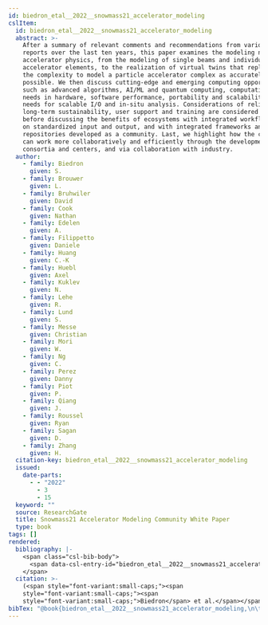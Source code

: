 ```yaml
---
id: biedron_etal__2022__snowmass21_accelerator_modeling
cslItem:
  id: biedron_etal__2022__snowmass21_accelerator_modeling
  abstract: >-
    After a summary of relevant comments and recommendations from various
    reports over the last ten years, this paper examines the modeling needs in
    accelerator physics, from the modeling of single beams and individual
    accelerator elements, to the realization of virtual twins that replicate all
    the complexity to model a particle accelerator complex as accurately as
    possible. We then discuss cutting-edge and emerging computing opportunities,
    such as advanced algorithms, AI/ML and quantum computing, computational
    needs in hardware, software performance, portability and scalability, and
    needs for scalable I/O and in-situ analysis. Considerations of reliability,
    long-term sustainability, user support and training are considered next,
    before discussing the benefits of ecosystems with integrated workflows based
    on standardized input and output, and with integrated frameworks and data
    repositories developed as a community. Last, we highlight how the community
    can work more collaboratively and efficiently through the development of
    consortia and centers, and via collaboration with industry.
  author:
    - family: Biedron
      given: S.
    - family: Brouwer
      given: L.
    - family: Bruhwiler
      given: David
    - family: Cook
      given: Nathan
    - family: Edelen
      given: A.
    - family: Filippetto
      given: Daniele
    - family: Huang
      given: C.-K
    - family: Huebl
      given: Axel
    - family: Kuklev
      given: N.
    - family: Lehe
      given: R.
    - family: Lund
      given: S.
    - family: Messe
      given: Christian
    - family: Mori
      given: W.
    - family: Ng
      given: C.
    - family: Perez
      given: Danny
    - family: Piot
      given: P.
    - family: Qiang
      given: J.
    - family: Roussel
      given: Ryan
    - family: Sagan
      given: D.
    - family: Zhang
      given: H.
  citation-key: biedron_etal__2022__snowmass21_accelerator_modeling
  issued:
    date-parts:
      - - "2022"
        - 3
        - 15
  keyword: ""
  source: ResearchGate
  title: Snowmass21 Accelerator Modeling Community White Paper
  type: book
tags: []
rendered:
  bibliography: |-
    <span class="csl-bib-body">
      <span data-csl-entry-id="biedron_etal__2022__snowmass21_accelerator_modeling" class="csl-entry"><span class='author-bib'>Biedron, Brouwer, L., Bruhwiler, D., Cook, N., Edelen, A., Filippetto, D., Huang, C.-K., Huebl, A., Kuklev, N., Lehe, R., Lund, S., Messe, C., Mori, W., Ng, C., Perez, D., Piot, P., Qiang, J., Roussel, R., Sagan, D., &#38; Zhang, H.</span>. <span class='date-bib'>(2022)</span>. <span class='title'><i><b><span style="font-style:normal;">Snowmass21 Accelerator Modeling Community White Paper</span></b></i></span>.</span>
    </span>
  citation: >-
    (<span style="font-variant:small-caps;"><span
    style="font-variant:small-caps;"><span
    style="font-variant:small-caps;">Biedron</span> et al.</span></span>, 2022)
bibTex: "@book{biedron_etal__2022__snowmass21_accelerator_modeling,\n\tauthor = {Biedron, S. and Brouwer, L. and Bruhwiler, David and Cook, Nathan and Edelen, A. and Filippetto, Daniele and Huang, C.-K and Huebl, Axel and Kuklev, N. and Lehe, R. and Lund, S. and Messe, Christian and Mori, W. and Ng, C. and Perez, Danny and Piot, P. and Qiang, J. and Roussel, Ryan and Sagan, D. and Zhang, H.},\n\tyear = {2022},\n\tmonth = {mar 15},\n\ttitle = {Snowmass21 {Accelerator} {Modeling} {Community} {White} {Paper}},\n}\n\n"
---
```

